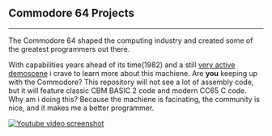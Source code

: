 Commodore 64 Projects
------------
----------
The Commodore 64 shaped the computing industry and created some of the greatest programmers out there.

With capabilities years ahead of its time(1982) and a still [very active demoscene](http://csdb.dk/) i crave to learn more
about this machiene. Are **you** keeping up with the Commodore? This repository will not see a lot of assembly code, but it will feature classic CBM BASIC 2 code and modern CC65 C code.
Why am i doing this? Because the machiene is facinating, the community is nice, and it makes me a better programmer.

[![Youtube video screenshot](https://files.erikwelander.se/git/images/Commodore_64/youtube.jpg)](https://youtu.be/ZekAbt2o6Ms "Youtube video")
